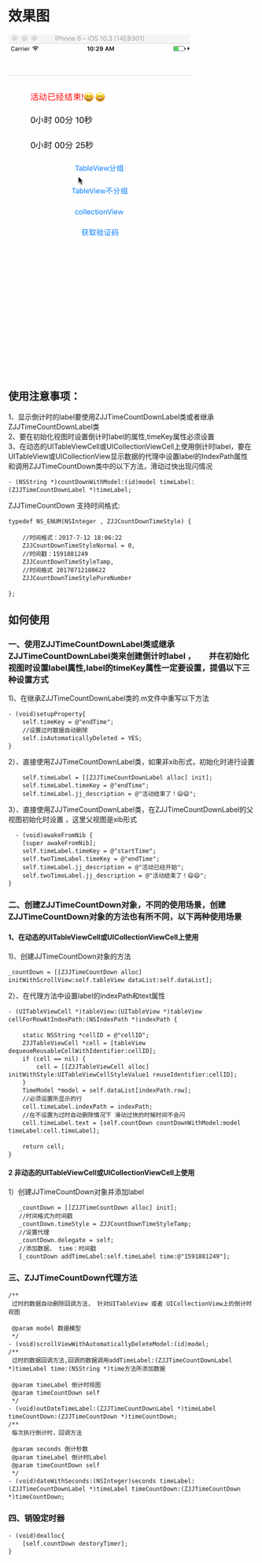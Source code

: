 # 效果图        
![image](https://github.com/04zhujunjie/ZJJTimeCountDown/blob/master/Screenshot/ZJJCountDown.gif)

## 使用注意事项：      
1、显示倒计时的label要使用ZJJTimeCountDownLabel类或者继承ZJJTimeCountDownLabel类       
2、要在初始化视图时设置倒计时label的属性,timeKey属性必须设置       
3、在动态的UITableViewCell或UICollectionViewCell上使用倒计时label，要在UITableView或UICollectionView显示数据的代理中设置label的IndexPath属性
和调用ZJJTimeCountDown类中的以下方法，滑动过快出现闪情况        
```
- (NSString *)countDownWithModel:(id)model timeLabel:(ZJJTimeCountDownLabel *)timeLabel;

```


ZJJTimeCountDown 支持时间格式:
```
typedef NS_ENUM(NSInteger , ZJJCountDownTimeStyle) {

    //时间格式：2017-7-12 18:06:22
    ZJJCountDownTimeStyleNormal = 0,
    //时间戳：1591881249
    ZJJCountDownTimeStyleTamp,
    //时间格式 20170712180622
    ZJJCountDownTimeStylePureNumber
    
};
```

## 如何使用   

### 一、使用ZJJTimeCountDownLabel类或继承ZJJTimeCountDownLabel类来创建倒计时label ，        并在初始化视图时设置label属性,label的timeKey属性一定要设置，提倡以下三种设置方式

1)、在继承ZJJTimeCountDownLabel类的.m文件中重写以下方法        

```
- (void)setupProperty{
    self.timeKey = @"endTime";
    //设置过时数据自动删除
    self.isAutomaticallyDeleted = YES;
}
```

2）、直接使用ZJJTimeCountDownLabel类，如果非xib形式，初始化时进行设置     

```
    self.timeLabel = [[ZJJTimeCountDownLabel alloc] init];
    self.timeLabel.timeKey = @"endTime";
    self.timeLabel.jj_description = @"活动结束了！😄😄";
```

3）、直接使用ZJJTimeCountDownLabel类，在ZJJTimeCountDownLabel的父视图初始化时设置 ，这里父视图是xib形式
```
  - (void)awakeFromNib {
    [super awakeFromNib];
    self.timeLabel.timeKey = @"startTime";
    self.twoTimeLabel.timeKey = @"endTime";
    self.timeLabel.jj_description = @"活动已经开始";
    self.twoTimeLabel.jj_description = @"活动结束了！😄😄";
}

```

### 二、创建ZJJTimeCountDown对象，不同的使用场景，创建ZJJTimeCountDown对象的方法也有所不同，以下两种使用场景

#### 1、在动态的UITableViewCell或UICollectionViewCell上使用
1)、创建JJTimeCountDown对象的方法
```
_countDown = [[ZJJTimeCountDown alloc] initWithScrollView:self.tableView dataList:self.dataList];
```
2）、在代理方法中设置label的indexPath和text属性
```
- (UITableViewCell *)tableView:(UITableView *)tableView cellForRowAtIndexPath:(NSIndexPath *)indexPath {
    
    static NSString *cellID = @"cellID";
    ZJJTableViewCell *cell = [tableView dequeueReusableCellWithIdentifier:cellID];
    if (cell == nil) {
        cell = [[ZJJTableViewCell alloc] initWithStyle:UITableViewCellStyleValue1 reuseIdentifier:cellID];
    }
    TimeModel *model = self.dataList[indexPath.row];
    //必须设置所显示的行
    cell.timeLabel.indexPath = indexPath;
    //在不设置为过时自动删除情况下 滑动过快的时候时间不会闪
    cell.timeLabel.text = [self.countDown countDownWithModel:model timeLabel:cell.timeLabel];
    
    return cell;
}
```
#### 2 非动态的UITableViewCell或UICollectionViewCell上使用

 1）创建JJTimeCountDown对象并添加label
 ```
    _countDown = [[ZJJTimeCountDown alloc] init];
    //时间格式为时间戳
    _countDown.timeStyle = ZJJCountDownTimeStyleTamp;
    //设置代理
    _countDown.delegate = self;
    //添加数据， time：时间戳
    [_countDown addTimeLabel:self.timeLabel time:@"1591881249"];
 ```

### 三、ZJJTimeCountDown代理方法
```
/**
 过时的数据自动删除回调方法， 针对UITableView 或者 UICollectionView上的倒计时视图

 @param model 数据模型
 */
- (void)scrollViewWithAutomaticallyDeleteModel:(id)model;
/**
 过时的数据回调方法,回调的数据调用addTimeLabel:(ZJJTimeCountDownLabel *)timeLabel time:(NSString *)time方法所添加数据

 @param timeLabel 倒计时视图
 @param timeCountDown self
 */
- (void)outDateTimeLabel:(ZJJTimeCountDownLabel *)timeLabel timeCountDown:(ZJJTimeCountDown *)timeCountDown;
/**
 每次执行倒计时，回调方法

 @param seconds 倒计秒数
 @param timeLabel 倒计时Label
 @param timeCountDown self
 */
- (void)dateWithSeconds:(NSInteger)seconds timeLabel:(ZJJTimeCountDownLabel *)timeLabel timeCountDown:(ZJJTimeCountDown *)timeCountDown;
```
### 四、销毁定时器
```
- (void)dealloc{
    [self.countDown destoryTimer];
}

```
